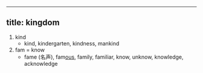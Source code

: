 
---
title: kingdom
---

1. kind
    - kind, kindergarten, kindness, mankind
1. fam = know
    - fame (名声), fam[ous](./形容词后缀.md), family, familiar, know, unknow, knowledge, acknowledge
